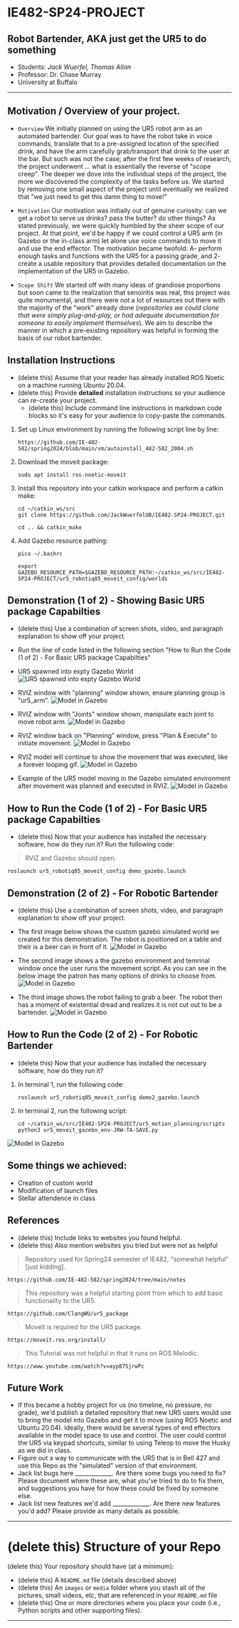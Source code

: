 # IE482-SP24-PROJECT
## Robot Bartender, AKA just get the UR5 to do something
- Students: *Jack Wuerfel, Thomas Allan*
- Professor: Dr. Chase Murray
- University at Buffalo

---

## Motivation / Overview of your project.
  
- `Overview`  We initially planned on using the UR5 robot arm as an automated bartender. Our goal was to have the robot take in voice commands, translate that to a pre-assigned location of the specified drink, and have the arm carefully grab/transport that drink to the user at the bar.  But such was not the case; after the first few weeks of research, the project underwent ... what is essentially the reverse of "scope creep".  The deeper we dove into the individual steps of the project, the more we discovered the complexity of the tasks before us.  We started by removing one small aspect of the project until eventually we realized that "we just need to get this damn thing to move!"

- `Motivation` Our motivation was initially out of genuine curiosity: can we get a robot to serve us drinks? pass the butter? do other things?  As stated previously, we were quickly humbled by the sheer scope of our project.  At that point, we'd be happy if we could control a UR5 arm (in Gazebo or the in-class arm) let alone use voice commands to move it and use the end effector.  The motivation became twofold: A- perform enough tasks and functions with the UR5 for a passing grade, and 2- create a usable repository that provides detailed documentation on the implementation of the UR5 in Gazebo.

- `Scope Shift` We started off with many ideas of grandiose proportions but soon came to the realization that senoiritis was real, this project was quite monumental, and there were not a lot of resources out there with the majority of the "work" already done (*repositories we could clone that were simply plug-and-play, or had adequate documentation for someone to easily implement themselves*). We aim to describe the manner in which a pre-existing repository was helpful in forming the basis of our robot bartender.
  
## Installation Instructions
- (delete this) Assume that your reader has already installed ROS Noetic on a machine running Ubuntu 20.04.
- (delete this) Provide **detailed** installation instructions so your audience can re-create your project.
    - (delete this) Include command line instructions in markdown code blocks so it's easy for your audience to copy-paste the commands.
 
1. Set up Linux environment by running the following script line by line:
   ```
   https://github.com/IE-482-582/spring2024/blob/main/vm/autoinstall_482-582_2004.sh
   ```
2. Download the moveit package:
   ```
   sudo apt install ros-noetic-moveit
   ```
3. Install this repository into your catkin workspace and perform a catkin make:
   ```
   cd ~/catkin_ws/src
   git clone https://github.com/JackWuerfelUB/IE482-SP24-PROJECT.git
   ```
   ```
   cd .. && catkin_make
   ```
4. Add Gazebo resource pathing:
   ```
   pico ~/.bashrc
   ```
   ```
   export GAZEBO_RESOURCE_PATH=$GAZEBO_RESOURCE_PATH:~/catkin_ws/src/IE482-SP24-PROJECT/ur5_robotiq85_moveit_config/worlds
   ```  

## Demonstration (1 of 2) - Showing Basic UR5 package Capabilties
- (delete this) Use a combination of screen shots, video, and paragraph explanation to show off your project.
- Run the line of code listed in the following section "How to Run the Code (1 of 2) - For Basic UR5 package Capabilties"

- UR5 spawned into expty Gazebo World
![UR5 spawned into expty Gazebo World](https://github.com/JackWuerfelUB/IE482-SP24-PROJECT/blob/main/Media/DEMO1%20-%20base%20UR5%20Package%20stuff/1-Demo1%20(arm%20in%20empty%20world).png)

- RVIZ window with "planning" window shown, ensure planning group is "ur5_arm".
![Model in Gazebo](https://github.com/JackWuerfelUB/IE482-SP24-PROJECT/blob/main/Media/DEMO1%20-%20base%20UR5%20Package%20stuff/2-RVIZ%20Demo%20planning%20UR5%20Arm.png)

- RVIZ window with "Joints" window shown, manipulate each joint to move robot arm.
![Model in Gazebo](https://github.com/JackWuerfelUB/IE482-SP24-PROJECT/blob/main/Media/DEMO1%20-%20base%20UR5%20Package%20stuff/3-RVIZ%20Motion%20Planning%20Joints.png)

- RVIZ window back on "Planning" window, press "Plan & Execute" to initiate movement.
![Model in Gazebo](https://github.com/JackWuerfelUB/IE482-SP24-PROJECT/blob/main/Media/DEMO1%20-%20base%20UR5%20Package%20stuff/4-Motion%20Planning%20Close%20Up.png)

- RVIZ model will continue to show the movement that was executed, like a forever looping gif.
![Model in Gazebo](https://github.com/JackWuerfelUB/IE482-SP24-PROJECT/blob/main/Media/DEMO1%20-%20base%20UR5%20Package%20stuff/5-RVIZ%20ARM%20movement.png)

- Example of the UR5 model moving in the Gazebo simulated environment after movement was planned and executed in RVIZ.
![Model in Gazebo](https://github.com/JackWuerfelUB/IE482-SP24-PROJECT/blob/main/Media/DEMO1%20-%20base%20UR5%20Package%20stuff/6-UR5%20arm%20after%20movement.png)


## How to Run the Code (1 of 2) - For Basic UR5 package Capabilties
- (delete this) Now that your audience has installed the necessary software, how do they run it?
Run the following code:
>RVIZ and Gazebo should open.
   ```
   roslaunch ur5_robotiq85_moveit_config demo_gazebo.launch
   ```


## Demonstration (2 of 2) - For Robotic Bartender
- (delete this) Use a combination of screen shots, video, and paragraph explanation to show off your project.
- The first image below shows the custom gazebo simulated world we created for this demonstration. The robot is positioned on a table and their is a beer can in front of it.
![Model in Gazebo](https://github.com/JackWuerfelUB/IE482-SP24-PROJECT/blob/main/Media/DEMO2%20-%20Bartender%20bot/1%20-%20Bot%20spawned%20in%20empty%20world%20with%20rvix%20in%20background.png)

- The second image shows a the gazebo environment and temrinal window once the user runs the movement script. As you can see in the below image the patron has many options of drinks to choose from.
![Model in Gazebo](https://github.com/JackWuerfelUB/IE482-SP24-PROJECT/blob/main/Media/DEMO2%20-%20Bartender%20bot/2-%20%20robotender%20awaiting%20order.png)

- The third image shows the robot failing to grab a beer. The robot then has a moment of existential dread and realizes it is not cut out to be a bartender.
![Model in Gazebo](https://github.com/JackWuerfelUB/IE482-SP24-PROJECT/blob/main/Media/DEMO2%20-%20Bartender%20bot/3-%20robotender%20failing%20to%20grab%20drink%20and%20self%20shaming.png)

## How to Run the Code (2 of 2) - For Robotic Bartender
- (delete this) Now that your audience has installed the necessary software, how do they run it?
1. In terminal 1, run the following code:
   ```
   roslaunch ur5_robotiq85_moveit_config demo2_gazebo.launch
   ```

2. In terminal 2, run the following script:
   ```
   cd ~/catkin_ws/src/IE482-SP24-PROJECT/ur5_motion_planning/scripts
   python3 ur5_moveit_gazebo_env-JRW-TA-SAVE.py 
   ```
  
![Model in Gazebo](https://github.com/JackWuerfelUB/IE482-SP24-PROJECT/blob/main/Media/meme.png)

## Some things we achieved:
- Creation of custom world
- Modification of launch files
- Stellar attendence in class



## References
- (delete this) Include links to websites you found helpful.
- (delete this) Also mention websites you tried but were not as helpful
> Repository used for Spring24 semester of IE482, "somewhat helpful" [just kidding].
```
https://github.com/IE-482-582/spring2024/tree/main/notes
```
> This repository was a helpful starting point from which to add basic functionality to the UR5.
```
https://github.com/ClangWU/ur5_package
```
> MoveIt is required for the UR5 package.
```
https://moveit.ros.org/install/
```
> This Tutorial was not helpful in that it runs on ROS Melodic.
```
https://www.youtube.com/watch?v=ayp87SjrwPc
```
## Future Work
- If this became a hobby project for us (no timeline, no pressure, no grade), we'd publish a detailed repository that new UR5 users would use to bring the model into Gazebo and get it to move (using ROS Noetic and Ubuntu 20.04).  Ideally, there would be several types of end effectors available in the model space to use and control.  The user could control the UR5 via keypad shortcuts, similar to using Teleop to move the Husky as we did in class.
- Figure out a way to communicate with the UR5 that is in Bell 427 and use this Repo as the "simulated" version of that environment.
- Jack list bugs here _____________.  Are there some bugs you need to fix?  Please document where these are, what you've tried to do to fix them, and suggestions you have for how these could be fixed by someone else.
- Jack list new features we'd add _____________. Are there new features you'd add?  Please provide as many details as possible.

---
# (delete this) Structure of your Repo
(delete this) Your repository should have (at a minimum):
- (delete this) A `README.md` file (details described above)
- (delete this) An `images` or `media` folder where you stash all of the pictures, small videos, etc, that are referenced in your `README.md` file
- (delete this) One or more directories where you place your code (i.e., Python scripts and other supporting files).

--- 


